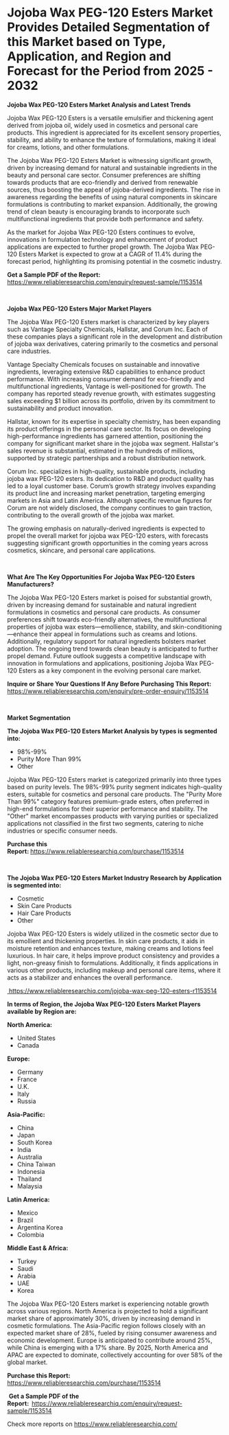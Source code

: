 <p><h1>Jojoba Wax PEG-120 Esters Market Provides Detailed Segmentation of this Market based on Type, Application, and Region and Forecast for the Period from 2025 - 2032</h1></p><p><strong>Jojoba Wax PEG-120 Esters Market Analysis and Latest Trends</strong></p>
<p><p>Jojoba Wax PEG-120 Esters is a versatile emulsifier and thickening agent derived from jojoba oil, widely used in cosmetics and personal care products. This ingredient is appreciated for its excellent sensory properties, stability, and ability to enhance the texture of formulations, making it ideal for creams, lotions, and other formulations.</p><p>The Jojoba Wax PEG-120 Esters Market is witnessing significant growth, driven by increasing demand for natural and sustainable ingredients in the beauty and personal care sector. Consumer preferences are shifting towards products that are eco-friendly and derived from renewable sources, thus boosting the appeal of jojoba-derived ingredients. The rise in awareness regarding the benefits of using natural components in skincare formulations is contributing to market expansion. Additionally, the growing trend of clean beauty is encouraging brands to incorporate such multifunctional ingredients that provide both performance and safety.</p><p>As the market for Jojoba Wax PEG-120 Esters continues to evolve, innovations in formulation technology and enhancement of product applications are expected to further propel growth. The Jojoba Wax PEG-120 Esters Market is expected to grow at a CAGR of 11.4% during the forecast period, highlighting its promising potential in the cosmetic industry.</p></p>
<p><strong>Get a Sample PDF of the Report:&nbsp;</strong> <a href="https://www.reliableresearchiq.com/enquiry/request-sample/1153514?utm_campaign=1870&utm_medium=2&utm_source=Github&utm_content=ia&utm_term=05022025&utm_id=jojoba-wax-peg-120-esters">https://www.reliableresearchiq.com/enquiry/request-sample/1153514</a></p>
<p>&nbsp;</p>
<p><strong>Jojoba Wax PEG-120 Esters Major Market Players</strong></p>
<p><p>The Jojoba Wax PEG-120 Esters market is characterized by key players such as Vantage Specialty Chemicals, Hallstar, and Corum Inc. Each of these companies plays a significant role in the development and distribution of jojoba wax derivatives, catering primarily to the cosmetics and personal care industries.</p><p>Vantage Specialty Chemicals focuses on sustainable and innovative ingredients, leveraging extensive R&D capabilities to enhance product performance. With increasing consumer demand for eco-friendly and multifunctional ingredients, Vantage is well-positioned for growth. The company has reported steady revenue growth, with estimates suggesting sales exceeding $1 billion across its portfolio, driven by its commitment to sustainability and product innovation.</p><p>Hallstar, known for its expertise in specialty chemistry, has been expanding its product offerings in the personal care sector. Its focus on developing high-performance ingredients has garnered attention, positioning the company for significant market share in the jojoba wax segment. Hallstar's sales revenue is substantial, estimated in the hundreds of millions, supported by strategic partnerships and a robust distribution network.</p><p>Corum Inc. specializes in high-quality, sustainable products, including jojoba wax PEG-120 esters. Its dedication to R&D and product quality has led to a loyal customer base. Corum’s growth strategy involves expanding its product line and increasing market penetration, targeting emerging markets in Asia and Latin America. Although specific revenue figures for Corum are not widely disclosed, the company continues to gain traction, contributing to the overall growth of the jojoba wax market.</p><p>The growing emphasis on naturally-derived ingredients is expected to propel the overall market for jojoba wax PEG-120 esters, with forecasts suggesting significant growth opportunities in the coming years across cosmetics, skincare, and personal care applications.</p></p>
<p>&nbsp;</p>
<p><strong>What Are The Key Opportunities For Jojoba Wax PEG-120 Esters Manufacturers?</strong></p>
<p><p>The Jojoba Wax PEG-120 Esters market is poised for substantial growth, driven by increasing demand for sustainable and natural ingredient formulations in cosmetics and personal care products. As consumer preferences shift towards eco-friendly alternatives, the multifunctional properties of jojoba wax esters—emollience, stability, and skin-conditioning—enhance their appeal in formulations such as creams and lotions. Additionally, regulatory support for natural ingredients bolsters market adoption. The ongoing trend towards clean beauty is anticipated to further propel demand. Future outlook suggests a competitive landscape with innovation in formulations and applications, positioning Jojoba Wax PEG-120 Esters as a key component in the evolving personal care market.</p></p>
<p><strong>Inquire or Share Your Questions If Any Before Purchasing This Report:</strong> <a href="https://www.reliableresearchiq.com/enquiry/pre-order-enquiry/1153514?utm_campaign=1870&utm_medium=2&utm_source=Github&utm_content=ia&utm_term=05022025&utm_id=jojoba-wax-peg-120-esters">https://www.reliableresearchiq.com/enquiry/pre-order-enquiry/1153514</a></p>
<p>&nbsp;</p>
<p><strong>Market Segmentation</strong></p>
<p><strong>The Jojoba Wax PEG-120 Esters Market Analysis by types is segmented into:</strong></p>
<p><ul><li>98%-99%</li><li>Purity More Than 99%</li><li>Other</li></ul></p>
<p><p>Jojoba Wax PEG-120 Esters market is categorized primarily into three types based on purity levels. The 98%-99% purity segment indicates high-quality esters, suitable for cosmetics and personal care products. The "Purity More Than 99%" category features premium-grade esters, often preferred in high-end formulations for their superior performance and stability. The "Other" market encompasses products with varying purities or specialized applications not classified in the first two segments, catering to niche industries or specific consumer needs.</p></p>
<p><strong>Purchase this Report:&nbsp;</strong><a href="https://www.reliableresearchiq.com/purchase/1153514?utm_campaign=1870&utm_medium=2&utm_source=Github&utm_content=ia&utm_term=05022025&utm_id=jojoba-wax-peg-120-esters">https://www.reliableresearchiq.com/purchase/1153514</a></p>
<p>&nbsp;</p>
<p><strong>The Jojoba Wax PEG-120 Esters Market Industry Research by Application is segmented into:</strong></p>
<p><ul><li>Cosmetic</li><li>Skin Care Products</li><li>Hair Care Products</li><li>Other</li></ul></p>
<p><p>Jojoba Wax PEG-120 Esters is widely utilized in the cosmetic sector due to its emollient and thickening properties. In skin care products, it aids in moisture retention and enhances texture, making creams and lotions feel luxurious. In hair care, it helps improve product consistency and provides a light, non-greasy finish to formulations. Additionally, it finds applications in various other products, including makeup and personal care items, where it acts as a stabilizer and enhances the overall performance.</p></p>
<p><a href="https://www.reliableresearchiq.com/jojoba-wax-peg-120-esters-r1153514?utm_campaign=1870&utm_medium=2&utm_source=Github&utm_content=ia&utm_term=05022025&utm_id=jojoba-wax-peg-120-esters">&nbsp;https://www.reliableresearchiq.com/jojoba-wax-peg-120-esters-r1153514</a></p>
<p><strong>In terms of Region, the Jojoba Wax PEG-120 Esters Market Players available by Region are:</strong></p>
<p>
    <p> <strong> North America: </strong>
        <ul>
            <li>United States</li>
            <li>Canada</li>
        </ul>
        </p> 
    <p> <strong> Europe: </strong>
        <ul>
            <li>Germany</li>
            <li>France</li>
            <li>U.K.</li>
            <li>Italy</li>
            <li>Russia</li>
        </ul>
        </p> 
    <p> <strong> Asia-Pacific: </strong>
        <ul>
            <li>China</li>
            <li>Japan</li>
            <li>South Korea</li>
            <li>India</li>
            <li>Australia</li>
            <li>China Taiwan</li>
            <li>Indonesia</li>
            <li>Thailand</li>
            <li>Malaysia</li>
        </ul>
        </p> 
    <p> <strong> Latin America: </strong>
        <ul>
            <li>Mexico</li>
            <li>Brazil</li>
            <li>Argentina Korea</li>
            <li>Colombia</li>
        </ul>
        </p> 
    <p> <strong> Middle East & Africa: </strong>
        <ul>
            <li>Turkey</li>
            <li>Saudi</li>
            <li>Arabia</li>
            <li>UAE</li>
            <li>Korea</li>
        </ul>
    </p>
    </p>
<p><p>The Jojoba Wax PEG-120 Esters market is experiencing notable growth across various regions. North America is projected to hold a significant market share of approximately 30%, driven by increasing demand in cosmetic formulations. The Asia-Pacific region follows closely with an expected market share of 28%, fueled by rising consumer awareness and economic development. Europe is anticipated to contribute around 25%, while China is emerging with a 17% share. By 2025, North America and APAC are expected to dominate, collectively accounting for over 58% of the global market.</p></p>
<p><strong>Purchase this Report: </strong><a href="https://www.reliableresearchiq.com/purchase/1153514?utm_campaign=1870&utm_medium=2&utm_source=Github&utm_content=ia&utm_term=05022025&utm_id=jojoba-wax-peg-120-esters">https://www.reliableresearchiq.com/purchase/1153514</a></p>
<p>&nbsp;<strong>Get a Sample PDF of the Report:&nbsp;&nbsp;</strong><a href="https://www.reliableresearchiq.com/enquiry/request-sample/1153514?utm_campaign=1870&utm_medium=2&utm_source=Github&utm_content=ia&utm_term=05022025&utm_id=jojoba-wax-peg-120-esters">https://www.reliableresearchiq.com/enquiry/request-sample/1153514</a></p>
<p><strong></strong></p>
<p>Check more reports on <a href="https://www.reliableresearchiq.com/?utm_campaign=1870&utm_medium=2&utm_source=Github&utm_content=ia&utm_term=05022025&utm_id=jojoba-wax-peg-120-esters">https://www.reliableresearchiq.com/</a></p>